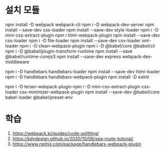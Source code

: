 # 설치 모듈

npm install -D webpack webpack-cli
npm i -D webpack-dev-server
npm install --save-dev css-loader
npm install --save-dev style-loader
npm i -D mini-css-extract-plugin
npm i html-webpack-plugin
npm install --save-dev css-loader
npm i -D file-loader
npm install --save-dev csv-loader xml-loader
npm i -D clean-webpack-plugin
npm i -D @babel/core @babel/cli
npm i -D @babel/plugin-transform-runtime
npm install --save @babel/runtime-corejs3
npm install --save-dev express webpack-dev-middleware

npm i -D handlebars handlebars-loader
npm install --save-dev html-loader
npm i -D handlebars handlebars-webpack-plugin
npm install -D eslint

npm i -D terser-webpack-plugin
npm i -D mini-css-extract-plugin css-loader css-minimizer-webpack-plugin
npm install --save-dev @babel/core babel-loader @babel/preset-env

# 학습

1. https://webpack.kr/guides/code-splitting/
2. https://kdydesign.github.io/2020/10/06/spa-route-tutorial/
3. https://www.npmjs.com/package/handlebars-webpack-plugin
